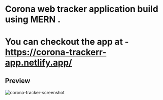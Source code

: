 
# Corona web tracker application build using MERN .
# You can checkout the app at - https://corona-trackerr-app.netlify.app/

## Preview
<img src="https://i.ibb.co/XtJrfjg/corona-trackerr-app-netlify-app.png" alt="corona-tracker-screenshot" border="0">
